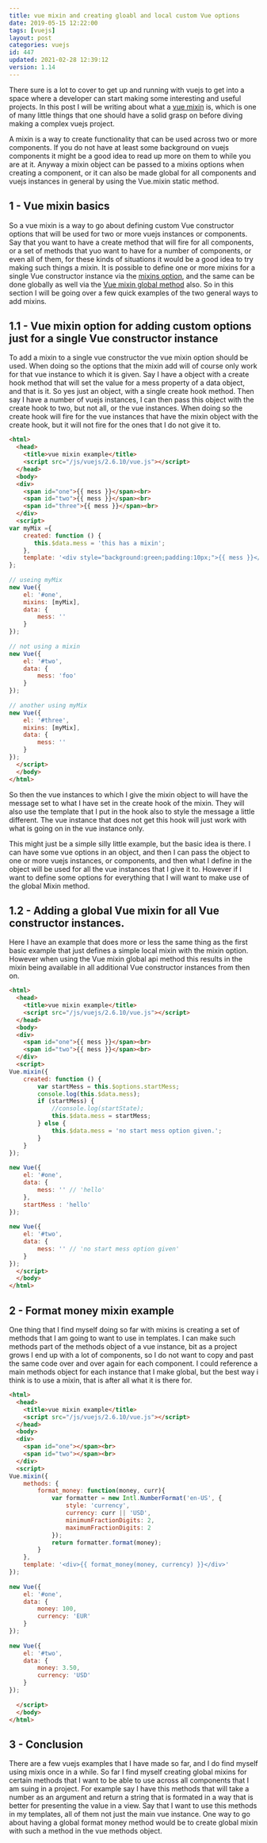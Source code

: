 ```yaml
---
title: vue mixin and creating gloabl and local custom Vue options
date: 2019-05-15 12:22:00
tags: [vuejs]
layout: post
categories: vuejs
id: 447
updated: 2021-02-28 12:39:12
version: 1.14
---
```


There sure is a lot to cover to get up and running with vuejs to get into a space where a developer can start making some interesting and useful projects. In this post I will be writing about what a [vue mixin](https://vuejs.org/v2/guide/mixins.html) is, which is one of many little things that one should have a solid grasp on before diving making a complex vuejs project.

A mixin is a way to create functionality that can be used across two or more components. If you do not have at least some background on vuejs components it might be a good idea to read up more on them to while you are at it. Anyway a mixin object can be passed to a mixins options when creating a component, or it can also be made global for all components and vuejs instances in general by using the Vue.mixin static method.

<!-- more -->

## 1 - Vue mixin basics

So a vue mixin is a way to go about defining custom Vue constructor options that will be used for two or more vuejs instances or components. Say that you want to have a create method that will fire for all components, or a set of methods that yuo want to have for a number of components, or even all of them, for these kinds of situations it would be a good idea to try making such things a mixin. It is possible to define one or more mixins for a single Vue constructor instance via the [mixins option](https://vuejs.org/v2/api/#mixins), and the same can be done globally as well via the [Vue mixin global method](https://vuejs.org/v2/api/#Vue-mixin) also. So in this section I will be going over a few quick examples of the two general ways to add mixins.

## 1.1 - Vue mixin option for adding custom options just for a single Vue constructor instance

To add a mixin to a single vue constructor the vue mixin option should be used. When doing so the options that the mixin add will of course only work for that vue instance to which it is given. Say I have a object with a create hook method that will set the value for a mess property of a data object, and that is it. So yes just an object, with a single create hook method. Then say I have a number of vuejs instances, I can then pass this object with the create hook to two, but not all, or the vue instances. When doing so the create hook will fire for the vue instances that have the mixin object with the create hook, but it will not fire for the ones that I do not give it to.

```html
<html>
  <head>
    <title>vue mixin example</title>
    <script src="/js/vuejs/2.6.10/vue.js"></script>
  </head>
  <body>
  <div>
    <span id="one">{{ mess }}</span><br>
    <span id="two">{{ mess }}</span><br>
    <span id="three">{{ mess }}</span><br>
  </div>
  <script>
var myMix ={
    created: function () {
       this.$data.mess = 'this has a mixin';
    },
    template: '<div style="background:green;padding:10px;">{{ mess }}</div>'
};
 
// useing myMix
new Vue({
    el: '#one',
    mixins: [myMix],
    data: {
        mess: ''
    }
});
 
// not using a mixin
new Vue({
    el: '#two',
    data: {
        mess: 'foo'
    }
});
 
// another using myMix
new Vue({
    el: '#three',
    mixins: [myMix],
    data: {
        mess: ''
    }
});
  </script>
  </body>
</html>
```

So then the vue instances to which I give the mixin object to will have the message set to what I have set in the create hook of the mixin. They will also use the template that I put in the hook also to style the message a little different. The vue instance that does not get this hook will just work with what is going on in the vue instance only.

This might just be a simple silly little example, but the basic idea is there. I can have some vue options in an object, and then I can pass the object to one or more vuejs instances, or components, and then what I define in the object will be used for all the vue instances that I give it to. However if I want to define some options for everything that I will want to make use of the global Mixin method.

## 1.2 - Adding a global Vue mixin for all Vue constructor instances.

Here I have an example that does more or less the same thing as the first basic example that just defines a simple local mixin with the mixin option. However when using the Vue mixin global api method this results in the mixin being available in all additional Vue constructor instances from then on.

```html
<html>
  <head>
    <title>vue mixin example</title>
    <script src="/js/vuejs/2.6.10/vue.js"></script>
  </head>
  <body>
  <div>
    <span id="one">{{ mess }}</span><br>
    <span id="two">{{ mess }}</span><br>
  </div>
  <script>
Vue.mixin({
    created: function () {
        var startMess = this.$options.startMess;
        console.log(this.$data.mess);
        if (startMess) {
            //console.log(startState);
            this.$data.mess = startMess;
        } else {
            this.$data.mess = 'no start mess option given.';
        }
    }
});
 
new Vue({
    el: '#one',
    data: {
        mess: '' // 'hello'
    },
    startMess : 'hello'
});
 
new Vue({
    el: '#two',
    data: {
        mess: '' // 'no start mess option given'
    }
});
  </script>
  </body>
</html>
```

## 2 - Format money mixin example

One thing that I find myself doing so far with mixins is creating a set of methods that I am going to want to use in templates. I can make such methods part of the methods object of a vue instance, bit as a project grows I end up with a lot of components, so I do not want to copy and past the same code over and over again for each component. I could reference a main methods object for each instance that I make global, but the best way i think is to use a mixin, that is after all what it is there for.

```html
<html>
  <head>
    <title>vue mixin example</title>
    <script src="/js/vuejs/2.6.10/vue.js"></script>
  </head>
  <body>
  <div>
    <span id="one"></span><br>
    <span id="two"></span><br>
  </div>
  <script>
Vue.mixin({
    methods: {
        format_money: function(money, curr){
            var formatter = new Intl.NumberFormat('en-US', {
                style: 'currency',
                currency: curr || 'USD',
                minimumFractionDigits: 2, 
                maximumFractionDigits: 2
            });
            return formatter.format(money);
        }
    },
    template: '<div>{{ format_money(money, currency) }}</div>'
});
 
new Vue({
    el: '#one',
    data: {
        money: 100,
        currency: 'EUR'
    }
});
 
new Vue({
    el: '#two',
    data: {
        money: 3.50,
        currency: 'USD'
    }
});
 
  </script>
  </body>
</html>
```

## 3 - Conclusion

There are a few vuejs examples that I have made so far, and I do find myself using mixis once in a while. So far I find myself creating global mixins for certain methods that I want to be able to use across all components that I am suing in a project. For example say I have this methods that will take a number as an argument and return a string that is formated in a way that is better for presenting the value in a view. Say that I want to use this methods in my templates, all of them not just the main vue instance. One way to go about having a global format money method would be to create global mixin with such a method in the vue methods object.

